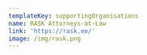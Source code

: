 ```yaml
---
templateKey: supportingOrganisations
name: RASK Attorneys-at-Law
link: 'https://rask.ee/'
image: /img/rask.png
---
```

